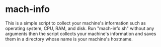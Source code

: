 # mach-info
This is a simple script to collect your machine's information such as operating system, CPU, RAM, and disk.
Run "mach-info.sh" without any arguments then the script collects your machine's information and saves them in a directory whose name is your machine's hostname.


